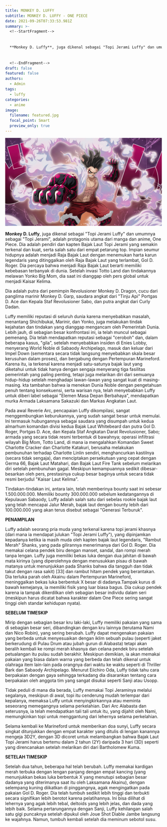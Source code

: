 ```yaml
---
title: MONKEY D. LUFFY
subtitle: MONKEY D. LUFFY - ONE PIECE
date: 2021-09-26T07:33:53.981Z
summary: >-
  <!--StartFragment-->


  **Monkey D. Luffy**, juga dikenal sebagai "Topi Jerami Luffy" dan umumnya sebagai "Topi Jerami", adalah protagonis utama dari manga dan anime, One Piece. Dia adalah pendiri dan kapten Bajak Laut Topi Jerami yang semakin terkenal dan kuat, serta salah satu dari empat petarung top.


  <!--EndFragment-->
draft: false
featured: false
authors:
  - Admin
tags:
  - luffy
categories:
  - anime
image:
  filename: featured.jpg
  focal_point: Smart
  preview_only: true
---
```



![luffy](featured.jpg "one piece")

<!--StartFragment-->

**Monkey D. Luffy**, juga dikenal sebagai "Topi Jerami Luffy" dan umumnya sebagai "Topi Jerami", adalah protagonis utama dari manga dan anime, One Piece. Dia adalah pendiri dan kapten Bajak Laut Topi Jerami yang semakin terkenal dan kuat, serta salah satu dari empat petarung top. Impian seumur hidupnya adalah menjadi Raja Bajak Laut dengan menemukan harta karun legendaris yang ditinggalkan oleh Raja Bajak Laut yang terlambat, Gol D. Roger. Dia percaya bahwa menjadi Raja Bajak Laut berarti memiliki kebebasan terbanyak di dunia. Setelah invasi Totto Land dan tindakannya melawan Yonko Big Mom, dia saat ini dianggap oleh pers global untuk menjadi Kaisar Kelima.

Dia adalah putra dari pemimpin Revolusioner Monkey D. Dragon, cucu dari panglima marinir Monkey D. Garp, saudara angkat dari "Tinju Api" Portgas D. Ace dan Kepala Staf Revolusioner Sabo, dan putra angkat dari Curly Dadan.

Luffy memiliki reputasi di seluruh dunia karena menyebabkan masalah, menantang Shichibukai, Marinir, dan Yonko, juga melakukan tindak kejahatan dan tindakan yang dianggap mengancam oleh Pemerintah Dunia. Lebih jauh, di sebagian besar konfrontasi ini, ia telah muncul sebagai pemenang. Dia telah mendapatkan reputasi sebagai "ceroboh" dan, dalam beberapa kasus, "gila", setelah menyebabkan insiden di Enies Lobby, menyerang World Noble di Sabaody Archipelago, masuk dan keluar dari Impel Down (sementara secara tidak langsung menyebabkan skala besar kerusuhan dalam proses), dan bergabung dengan Pertempuran Marineford. Karena itu, ia terkenal karena menjadi satu-satunya bajak laut yang diketahui untuk tidak hanya dengan sengaja menyerang tiga fasilitas pemerintah yang paling penting, tetapi juga melarikan diri dari semuanya hidup-hidup setelah menghadapi lawan-lawan yang sangat kuat di masing-masing. kta tambahan bahwa ia menekan Dunia Noble dengan pengetahuan penuh tentang konsekuensi, serta warisan nya, telah menyebabkan Luffy untuk diberi label sebagai "Elemen Masa Depan Berbahaya", mendapatkan murka Armada Laksamana Sakazuki dan Markas Angkatan Laut.

Pada awal Reverie Arc, pencapaian Luffy dikompilasi, sangat menggembungkan keburukannya, yang sudah sangat besar untuk memulai. Ini termasuk hubungannya sebagai saudara yang disumpah untuk kedua almarhum komandan divisi kedua Bajak Laut Whitebeard dan putra Gol D. Roger, Portgas D. Ace, dan Kepala Staf Angkatan Darat Revolusioner, Sabo; armada yang secara tidak resmi terbentuk di bawahnya; operasi infiltrasi wilayah Big Mom, Totto Land, di mana ia mengalahkan Komandan Sweet Charlotte Cracker dan Charlotte Katakuri, berusaha melakukan pembunuhan terhadap Charlotte Linlin sendiri, menghancurkan kastilnya (secara tidak sengaja), dan menciptakan persekutuan yang cepat dengan Germa 66, Bajak Laut Matahari, dan Bajak Laut Fire Tank sebelum melarikan diri setelah pembunuhan gagal. Meskipun kemampuannya sedikit dibesar-besarkan oleh pers, prestasinya cukup besar baginya untuk secara tidak resmi berjudul "Kaisar Laut Kelima".

Tindakan-tindakan ini, antara lain, telah memberinya bounty saat ini sebesar 1.500.000.000. Memiliki bounty 300.000.000 sebelum kedatangannya di Kepulauan Sabaody, Luffy adalah salah satu dari sebelas rookie bajak laut yang telah mencapai Jalur Merah, bajak laut dengan bounty lebih dari 100.000.000 yang akan terus disebut sebagai "Generasi Terburuk".

**PENAMPILAN**

Luffy adalah seorang pria muda yang terkenal karena topi jerami khasnya (dari mana ia mendapat julukan "Topi Jerami Luffy"), yang dipinjamkan kepadanya ketika ia masih muda oleh kapten bajak laut legendaris, "Rambut Merah" Shanks, yang pada gilirannya menerimanya dari Gol D. Roger. Dia memakai celana pendek biru dengan manset, sandal, dan rompi merah tanpa lengan. Luffy juga memiliki bekas luka dengan dua jahitan di bawah mata kirinya (yang diperolehnya dengan menusukkan pisau di bawah matanya untuk menunjukkan pada Shanks bahwa dia tangguh dan tidak takut dengan rasa sakit) \[33] dan rambut hitam pendek yang berantakan. Dia terluka parah oleh Akainu dalam Pertempuran Marineford, meninggalkan bekas luka berbentuk X besar di dadanya.Tampak kurus di bawah kemejanya, ia memiliki fisik yang luar biasa bagus. Dia cukup pendek karena ia tampak dikerdilkan oleh sebagian besar individu dalam seri (meskipun harus dicatat bahwa karakter dalam One Piece sering sangat tinggi oleh standar kehidupan nyata).

**SEBELUM TIMESKIP**

Mirip dengan sebagian besar kru laki-laki, Luffy memiliki pakaian yang sama di sebagian besar seri, dibandingkan dengan kru lainnya (terutama Nami dan Nico Robin), yang sering berubah. Luffy dapat mengenakan pakaian yang berbeda untuk menyesuaikan dengan iklim sebuah pulau (seperti jaket berkerudung di Pulau Drum atau jubah gurun di Alabasta) tetapi akan beralih kembali ke rompi merah khasnya dan celana pendek biru setelah petualangan itu pulau sudah berakhir. Meskipun demikian, ia akan memakai pakaian yang biasa dalam warna yang berbeda dan telah dikenal untuk olahraga item lain-lain pada orangnya dari waktu ke waktu seperti di Thriller Bark dan Sabaody Archipelago. Menurut Eiichiro Oda, Luffy tidak tahu cara berpakaian dengan gaya sehingga terkadang dia disarankan tentang cara berpakaian oleh anggota tim yang sangat disukai seperti Sanji atau Usopp.

Tidak peduli di mana dia berada, Luffy memakai Topi Jeraminya melalui segalanya, meskipun di awal, topi itu cenderung mudah terlempar dari kepalanya, memaksa Luffy untuk menyingkirkannya atau meminta seseorang memegangnya selama perkelahian. Dari Arc Alabasta dan seterusnya, ia telah mendapatkan tali tali untuk itu, yang dijahit oleh Nami, memungkinkan topi untuk menggantung dari lehernya selama perkelahian.

Selama kembali ke Marineford untuk memberikan doa sunyi, Luffy secara singkat ditunjukkan dengan empat karakter yang ditulis di lengan kanannya mengeja 3D2Y, dengan 3D dicoret untuk melambangkan bahwa Bajak Laut Topi Jerami harus bertemu dalam 2 tahun (2Y) daripada 3 hari (3D) seperti yang direncanakan setelah melarikan diri dari Bartholomew Kuma.

**SETELAH TIMESKIP**

Setelah dua tahun, beberapa hal telah berubah. Luffy memakai kardigan merah terbuka dengan lengan panjang dengan empat kancing (yang menunjukkan bekas luka berbentuk X yang menutupi sebagian besar dadanya yang diterimanya saat itu oleh Laksamana Akainu), dengan selempang kuning diikatkan di pinggangnya, agak mengingatkan pada pakaian Gol D. Roger. Dia telah tumbuh sedikit lebih tinggi dan terbukti secara signifikan lebih berotot karena pelatihannya. Ini bisa dilihat di lehernya yang agak lebih tebal, deltoids yang lebih jelas, dan dada yang lebih baik. Selama pertarungannya dengan Sanji, Luffy kehilangan salah satu gigi puncaknya setelah dipukul oleh Joue Shot Diable Jambe langsung ke wajahnya. Namun, tumbuh kembali setelah dia meminum sebotol susu.

<!--EndFragment-->